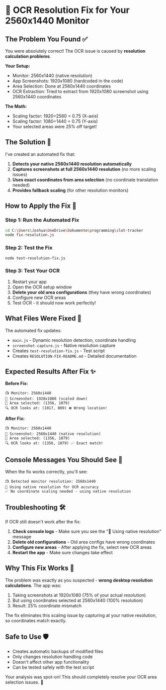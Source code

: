 # 🔧 OCR Resolution Fix for Your 2560x1440 Monitor

## The Problem You Found ✅

You were absolutely correct! The OCR issue is caused by **resolution calculation problems**.

**Your Setup:**
- Monitor: 2560x1440 (native resolution)  
- App Screenshots: 1920x1080 (hardcoded in the code)
- Area Selection: Done at 2560x1440 coordinates
- OCR Extraction: Tried to extract from 1920x1080 screenshot using 2560x1440 coordinates

**The Math:**
- Scaling factor: 1920÷2560 = 0.75 (X-axis)
- Scaling factor: 1080÷1440 = 0.75 (Y-axis)
- Your selected areas were 25% off target!

## The Solution 🎯

I've created an automated fix that:

1. **Detects your native 2560x1440 resolution automatically**
2. **Captures screenshots at full 2560x1440 resolution** (no more scaling issues)
3. **Uses exact coordinates from area selection** (no coordinate translation needed)
4. **Provides fallback scaling** (for other resolution monitors)

## How to Apply the Fix 🚀

### Step 1: Run the Automated Fix
```bash
cd C:\Users\Joshua\OneDrive\Dokumente\programming\slot-tracker
node fix-resolution.js
```

### Step 2: Test the Fix
```bash
node test-resolution-fix.js
```

### Step 3: Test Your OCR
1. Restart your app
2. Open the OCR setup window  
3. **Delete your old area configurations** (they have wrong coordinates)
4. Configure new OCR areas
5. Test OCR - it should now work perfectly!

## What Files Were Fixed 📁

The automated fix updates:
- `main.js` - Dynamic resolution detection, coordinate handling
- `screenshot-capture.js` - Native resolution capture
- Creates `test-resolution-fix.js` - Test script
- Creates `RESOLUTION-FIX-README.md` - Detailed documentation

## Expected Results After Fix ✨

**Before Fix:**
```
📺 Monitor: 2560x1440
📸 Screenshot: 1920x1080 (scaled down)
📍 Area selected: (1356, 1079)
🔍 OCR looks at: (1017, 809) ❌ Wrong location!
```

**After Fix:**
```
📺 Monitor: 2560x1440
📸 Screenshot: 2560x1440 (native resolution)  
📍 Area selected: (1356, 1079)
🔍 OCR looks at: (1356, 1079) ✅ Exact match!
```

## Console Messages You Should See 👀

When the fix works correctly, you'll see:
```
📺 Detected monitor resolution: 2560x1440
🎯 Using native resolution for OCR accuracy
✅ No coordinate scaling needed - using native resolution
```

## Troubleshooting 🛠️

If OCR still doesn't work after the fix:

1. **Check console logs** - Make sure you see the "🎯 Using native resolution" message
2. **Delete old configurations** - Old area configs have wrong coordinates
3. **Configure new areas** - After applying the fix, select new OCR areas
4. **Restart the app** - Make sure changes take effect

## Why This Fix Works 🧠

The problem was exactly as you suspected - **wrong desktop resolution calculations**. The app was:

1. Taking screenshots at 1920x1080 (75% of your actual resolution)
2. But using coordinates selected at 2560x1440 (100% resolution)
3. Result: 25% coordinate mismatch

The fix eliminates this scaling issue by capturing at your native resolution, so coordinates match exactly.

## Safe to Use 🛡️

- Creates automatic backups of modified files
- Only changes resolution handling code
- Doesn't affect other app functionality  
- Can be tested safely with the test script

Your analysis was spot-on! This should completely resolve your OCR area selection issues. 🎯
